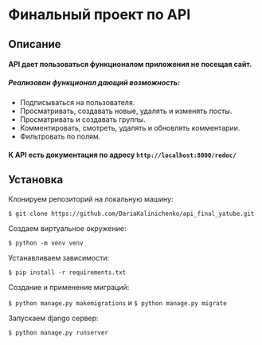 # Финальный проект по API
## Описание
#### API дает пользоваться функционалом приложения не посещая сайт.
##### Реализован функционал дающий возможность:
* Подписываться на пользователя.
* Просматривать, создавать новые, удалять и изменять посты.
* Просматривать и создавать группы.
* Комментировать, смотреть, удалять и обновлять комментарии.
* Фильтровать по полям.

#### К API есть документация по адресу `http://localhost:8000/redoc/`
## Установка 
Клонируем репозиторий на локальную машину:

```$ git clone https://github.com/DariaKalinichenko/api_final_yatube.git```

 Создаем виртуальное окружение:
 
 ```$ python -m venv venv```
 
 Устанавливаем зависимости:

```$ pip install -r requirements.txt```

Создание и применение миграций:

```$ python manage.py makemigrations``` и ```$ python manage.py migrate```

Запускаем django сервер:

```$ python manage.py runserver```

